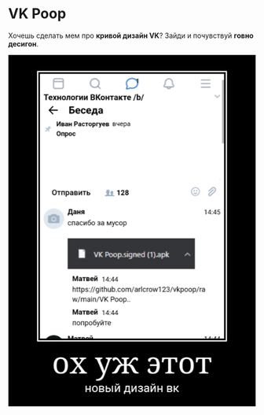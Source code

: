 # VK Poop
Хочешь сделать мем про **кривой дизайн VK**? Зайди и почувствуй **говно десигон**. 

<img src="https://raw.githubusercontent.com/arlcrow123/vkpoop/main/dem_5ff99804aa9c1.png">
